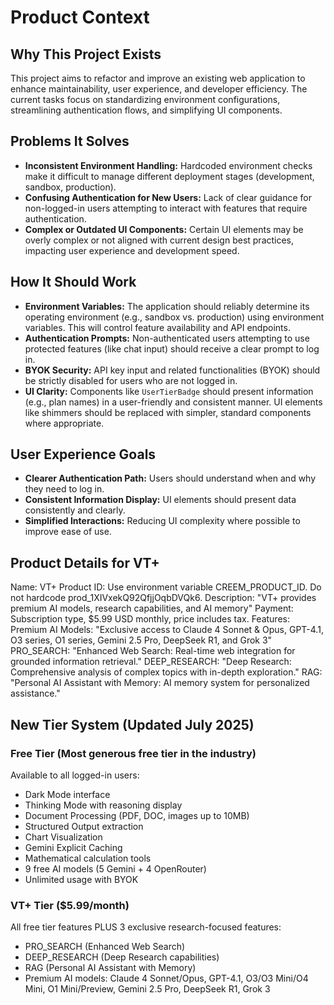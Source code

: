 # Product Context

## Why This Project Exists

This project aims to refactor and improve an existing web application to enhance maintainability, user experience, and developer efficiency. The current tasks focus on standardizing environment configurations, streamlining authentication flows, and simplifying UI components.

## Problems It Solves

- **Inconsistent Environment Handling:** Hardcoded environment checks make it difficult to manage different deployment stages (development, sandbox, production).
- **Confusing Authentication for New Users:** Lack of clear guidance for non-logged-in users attempting to interact with features that require authentication.
- **Complex or Outdated UI Components:** Certain UI elements may be overly complex or not aligned with current design best practices, impacting user experience and development speed.

## How It Should Work

- **Environment Variables:** The application should reliably determine its operating environment (e.g., sandbox vs. production) using environment variables. This will control feature availability and API endpoints.
- **Authentication Prompts:** Non-authenticated users attempting to use protected features (like chat input) should receive a clear prompt to log in.
- **BYOK Security:** API key input and related functionalities (BYOK) should be strictly disabled for users who are not logged in.
- **UI Clarity:** Components like `UserTierBadge` should present information (e.g., plan names) in a user-friendly and consistent manner. UI elements like shimmers should be replaced with simpler, standard components where appropriate.

## User Experience Goals

- **Clearer Authentication Path:** Users should understand when and why they need to log in.
- **Consistent Information Display:** UI elements should present data consistently and clearly.
- **Simplified Interactions:** Reducing UI complexity where possible to improve ease of use.

## Product Details for VT+

Name: VT+
Product ID: Use environment variable CREEM_PRODUCT_ID. Do not hardcode prod_1XIVxekQ92QfjjOqbDVQk6.
Description: "VT+ provides premium AI models, research capabilities, and AI memory"
Payment: Subscription type, $5.99 USD monthly, price includes tax.
Features:
Premium AI Models: "Exclusive access to Claude 4 Sonnet & Opus, GPT-4.1, O3 series, O1 series, Gemini 2.5 Pro, DeepSeek R1, and Grok 3"
PRO_SEARCH: "Enhanced Web Search: Real-time web integration for grounded information retrieval."
DEEP_RESEARCH: "Deep Research: Comprehensive analysis of complex topics with in-depth exploration."
RAG: "Personal AI Assistant with Memory: AI memory system for personalized assistance."

## New Tier System (Updated July 2025)

### Free Tier (Most generous free tier in the industry)
Available to all logged-in users:
- Dark Mode interface
- Thinking Mode with reasoning display
- Document Processing (PDF, DOC, images up to 10MB)
- Structured Output extraction
- Chart Visualization
- Gemini Explicit Caching
- Mathematical calculation tools
- 9 free AI models (5 Gemini + 4 OpenRouter)
- Unlimited usage with BYOK

### VT+ Tier ($5.99/month)
All free tier features PLUS 3 exclusive research-focused features:
- PRO_SEARCH (Enhanced Web Search)
- DEEP_RESEARCH (Deep Research capabilities)
- RAG (Personal AI Assistant with Memory)
- Premium AI models: Claude 4 Sonnet/Opus, GPT-4.1, O3/O3 Mini/O4 Mini, O1 Mini/Preview, Gemini 2.5 Pro, DeepSeek R1, Grok 3
